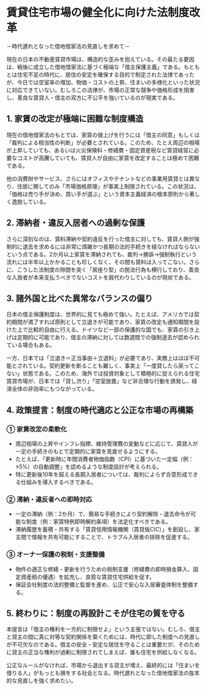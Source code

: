 # 賃貸住宅市場の健全化に向けた法制度改革
－時代遅れとなった借地借家法の見直しを求めて－

現在の日本の不動産賃貸市場は、構造的な歪みを抱えている。その最たる要因は、戦後に成立した借地借家法に基づく極端な「借主保護主義」である。もともとは住宅不足の時代に、居住の安定を確保する目的で制定された法律であったが、今日では空室率の増加、物価・コストの上昇、住まいの多様化といった状況に対応できていない。むしろこの法律が、市場の正常な競争や価格形成を阻害し、善良な賃貸人・借主の双方に不公平を強いているのが現実である。

## 1. 家賃の改定が極端に困難な制度構造

現在の借地借家法のもとでは、家賃の値上げを行うには「借主の同意」もしくは「裁判による相当性の判断」が必要とされている。このため、たとえ周辺の相場が上昇していても、あるいは火災保険料・修繕費・固定資産税など賃貸経営に必要なコストが高騰していても、賃貸人が自由に家賃を改定することは極めて困難である。

他の消費財やサービス、さらにはオフィスやテナントなどの事業用賃貸とは異なり、住居に関してのみ「市場価格原理」が事実上制限されている。この状況は、「価格は売り手が決め、買い手が選ぶ」という資本主義経済の根本原則から著しく逸脱している。

## 2. 滞納者・違反入居者への過剰な保護

さらに深刻なのは、賃料滞納や契約違反を行った借主に対しても、賃貸人側が強制的に退去を求めるには非常に煩雑かつ長期の法的手続きを経なければならないという点である。2か月以上家賃を滞納されても、裁判→勝訴→強制執行という流れには半年以上かかることも珍しくなく、その間も賃料は入ってこない。さらに、こうした法制度の隙間を突く「居座り型」の脱法行為も横行しており、善良な入居者が本来支払うべきでないコストを肩代わりしているのが現状である。

## 3. 諸外国と比べた異常なバランスの偏り

日本の借主保護制度は、世界的に見ても極めて強い。たとえば、アメリカでは契約期間が満了すれば原則として立退きが可能であり、家賃の改定も通知期間を設けた上で比較的自由に行える。ドイツなど一部の保護的な国でも、家賃の引き上げは定期的に可能であり、借主の滞納に対しては数週間での強制退去が認められている場合もある。

一方、日本では「立退き＝正当事由＋立退料」が必要であり、実務上はほぼ不可能とされている。契約更新を断ることも難しく、事実上「一度貸したら戻ってこない」状態である。このため、海外では投資対象として積極的に捉えられる住宅賃貸市場が、日本では「貸し渋り」「空室放置」など非合理な行動を誘発し、経済全体の非効率にもつながっている。

## 4. 政策提言：制度の時代適応と公正な市場の再構築

### ① 家賃改定の柔軟化

- 周辺相場の上昇やインフレ指標、維持管理費の変動などに応じて、賃貸人が一定の手続きのもとで定期的に家賃を見直せるようにする。
- たとえば、「更新時に年間消費者物価指数（CPI）に基づいた一定幅（例：±5%）の自動調整」を認めるような制度設計が考えられる。
- 特に更新後10年を超える長期入居者については、裁判によらず合意形成できる仕組みを導入するべきである。

### ② 滞納・違反者への即時対応

- 一定の滞納（例：2か月）で、簡易な手続きにより契約解除・退去命令が可能な制度（例：家賃特例即時解約条項）を法定化すべきである。
- 滞納履歴を蓄積・共有する「賃貸信用情報機関（賃貸版CIC）」を創設し、家主間で情報を共有可能にすることで、トラブル入居者の排除を促進する。

### ③ オーナー保護の税制・支援整備

- 物件の適正な修繕・更新を行うための税制支援（修繕費の即時損金算入、固定資産税の優遇）を拡充し、良質な賃貸住宅供給を促す。
- 保証会社制度の法的整備と監督を進め、公正で安心な入居審査体制を整備する。

## 5. 終わりに：制度の再設計こそが住宅の質を守る

本提言は「借主の権利を一方的に制限せよ」という主張ではない。むしろ、借主と貸主の間に真に対等な契約関係を築くためには、時代に即した制度への見直しが不可欠なのである。借主の安全・安定な居住を守ることは重要だが、そのために貸主の正当な権利が過剰に制限されてしまえば、誰も住宅を供給しなくなる。

公正なルールがなければ、市場から退出する貸主が増え、最終的には「住まいを借りる人」がもっとも損をする社会となる。時代遅れとなった借地借家法の抜本的な見直しを強く求めたい。
